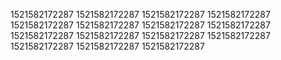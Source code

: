 1521582172287
1521582172287
1521582172287
1521582172287
1521582172287
1521582172287
1521582172287
1521582172287
1521582172287
1521582172287
1521582172287
1521582172287
1521582172287
1521582172287
1521582172287